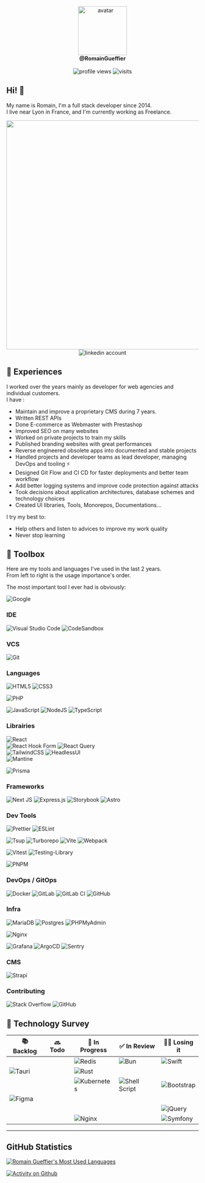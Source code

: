 [linkedin]: https://www.linkedin.com/in/romain-gueffier/

<div align="center">
  <img src="https://avatars.githubusercontent.com/u/71011271" alt="avatar" width="128" /><br/>
  <b>@RomainGueffier</b><br/><br/>
  <img src="https://komarev.com/ghpvc/?username=RomainGueffier" alt="profile views" />
  <img src="https://visitor-badge.glitch.me/badge?page_id=RomainGueffier" alt="visits" />
</div>

## Hi! 👋

My name is Romain, I'm a full stack developer since 2014.<br/>
I live near Lyon in France, and I'm currently working as Freelance.<br/>

<div align="center">
  <img src="https://camo.githubusercontent.com/40165a147c3dcea0fa1db780bb533fc5f98546ccfb9d5d05ddb2f429277f5348/68747470733a2f2f616e616c7974696373696e6469616d61672e636f6d2f77702d636f6e74656e742f75706c6f6164732f323031382f31322f646576656c6f7065722d6472696262626c652e676966" width="600" height="auto" />
</div>

<div align="center">
  <img src="https://img.shields.io/badge/linkedin-%230077B5.svg?style=for-the-badge&logo=linkedin&logoColor=white" alt="linkedin account"/>
</div>

## 🧳 Experiences

I worked over the years mainly as developer for web agencies and individual customers.</br>
I have :
- Maintain and improve a proprietary CMS during 7 years.
- Written REST APIs
- Done E-commerce as Webmaster with Prestashop
- Improved SEO on many websites
- Worked on private projects to train my skills
- Published branding websites with great performances
- Reverse engineered obsolete apps into documented and stable projects
- Handled projects and developer teams as lead developer, managing DevOps and tooling ⚡
- Designed Git Flow and CI CD for faster deployments and better team workflow
- Add better logging systems and improve code protection against attacks
- Took decisions about application architectures, database schemes and technology choices
- Created UI libraries, Tools, Monorepos, Documentations...

I try my best to:
- Help others and listen to advices to improve my work quality
- Never stop learning

## 🧰 Toolbox

Here are my tools and languages I've used in the last 2 years.<br/>
From left to right is the usage importance's order.

The most important tool I ever had is obviously:

![Google](https://img.shields.io/badge/google-4285F4?style=for-the-badge&logo=google&logoColor=white)

### IDE

![Visual Studio Code](https://img.shields.io/badge/Visual%20Studio%20Code-0078d7.svg?style=for-the-badge&logo=visual-studio-code&logoColor=white)
![CodeSandbox](https://img.shields.io/badge/Codesandbox-040404?style=for-the-badge&logo=codesandbox&logoColor=DBDBDB)

### VCS

![Git](https://img.shields.io/badge/git-%23F05033.svg?style=for-the-badge&logo=git&logoColor=white)

### Languages

![HTML5](https://img.shields.io/badge/html5-%23E34F26.svg?style=for-the-badge&logo=html5&logoColor=white)
![CSS3](https://img.shields.io/badge/css3-%231572B6.svg?style=for-the-badge&logo=css3&logoColor=white)

![PHP](https://img.shields.io/badge/php-%23777BB4.svg?style=for-the-badge&logo=php&logoColor=white)

![JavaScript](https://img.shields.io/badge/javascript-%23323330.svg?style=for-the-badge&logo=javascript&logoColor=%23F7DF1E)
![NodeJS](https://img.shields.io/badge/node.js-6DA55F?style=for-the-badge&logo=node.js&logoColor=white)
![TypeScript](https://img.shields.io/badge/typescript-%23007ACC.svg?style=for-the-badge&logo=typescript&logoColor=white)

### Librairies

![React](https://img.shields.io/badge/react-%2320232a.svg?style=for-the-badge&logo=react&logoColor=%2361DAFB)<br/>
![React Hook Form](https://img.shields.io/badge/React%20Hook%20Form-%23EC5990.svg?style=for-the-badge&logo=reacthookform&logoColor=white)
![React Query](https://img.shields.io/badge/-React%20Query-FF4154?style=for-the-badge&logo=react%20query&logoColor=white)<br/>
![TailwindCSS](https://img.shields.io/badge/tailwindcss-%2338B2AC.svg?style=for-the-badge&logo=tailwind-css&logoColor=white)
![HeadlessUI](https://img.shields.io/badge/headlessui-66E3FF.svg?style=for-the-badge&logo=headlessui&logoColor=white)<br/>
![Mantine](https://img.shields.io/badge/mantine-whitesmoke?style=for-the-badge&logo=mantine&logoColor=3195e8)

![Prisma](https://img.shields.io/badge/Prisma-3982CE?style=for-the-badge&logo=Prisma&logoColor=white)

### Frameworks

![Next JS](https://img.shields.io/badge/Next-black?style=for-the-badge&logo=next.js&logoColor=white)
![Express.js](https://img.shields.io/badge/express.js-%23404d59.svg?style=for-the-badge&logo=express&logoColor=%2361DAFB)
![Storybook](https://img.shields.io/badge/-Storybook-FF4785?style=for-the-badge&logo=storybook&logoColor=white)
![Astro](https://img.shields.io/badge/astro-FF5D01?style=for-the-badge&logo=astro&logoColor=F7BA3E)

### Dev Tools

![Prettier](https://img.shields.io/badge/prettier-1A2C34?style=for-the-badge&logo=prettier&logoColor=F7BA3E)
![ESLint](https://img.shields.io/badge/ESLint-4B3263?style=for-the-badge&logo=eslint&logoColor=white)

![Tsup](https://img.shields.io/badge/tsup-black.svg?style=for-the-badge&logo=tsup&logoColor=white)
![Turborepo](https://img.shields.io/badge/turborepo-EF4444.svg?style=for-the-badge&logo=turborepo&logoColor=white)
![Vite](https://img.shields.io/badge/vite-%23646CFF.svg?style=for-the-badge&logo=vite&logoColor=white)
![Webpack](https://img.shields.io/badge/webpack-%238DD6F9.svg?style=for-the-badge&logo=webpack&logoColor=black)

![Vitest](https://img.shields.io/badge/-vitest-black?style=for-the-badge&logo=vitest&logoColor=yellow)
![Testing-Library](https://img.shields.io/badge/-TestingLibrary-%23E33332?style=for-the-badge&logo=testing-library&logoColor=white)

![PNPM](https://img.shields.io/badge/PNPM-F69220.svg?style=for-the-badge&logo=pnpm&logoColor=white)

### DevOps / GitOps

![Docker](https://img.shields.io/badge/docker-%230db7ed.svg?style=for-the-badge&logo=docker&logoColor=white)
![GitLab](https://img.shields.io/badge/gitlab-%23181717.svg?style=for-the-badge&logo=gitlab&logoColor=white)
![GitLab CI](https://img.shields.io/badge/gitlab%20ci-%23181717.svg?style=for-the-badge&logo=gitlab&logoColor=white)
![GitHub](https://img.shields.io/badge/github-%23121011.svg?style=for-the-badge&logo=github&logoColor=white)

### Infra

![MariaDB](https://img.shields.io/badge/MariaDB-003545?style=for-the-badge&logo=mariadb&logoColor=white)
![Postgres](https://img.shields.io/badge/postgres-%23316192.svg?style=for-the-badge&logo=postgresql&logoColor=white)
![PHPMyAdmin](https://img.shields.io/badge/phpmyadmin-6C78AF.svg?style=for-the-badge&logo=phpmyadmin&logoColor=white)

![Nginx](https://img.shields.io/badge/nginx-whitesmoke.svg?style=for-the-badge&logo=nginx&logoColor=green)

![Grafana](https://img.shields.io/badge/grafana-%23F46800.svg?style=for-the-badge&logo=grafana&logoColor=white)
![ArgoCD](https://img.shields.io/badge/argo-whitesmoke.svg?style=for-the-badge&logo=argo&logoColor=orange)
![Sentry](https://img.shields.io/badge/sentry-whitesmoke.svg?style=for-the-badge&logo=sentry&logoColor=slategrey)

### CMS

![Strapi](https://img.shields.io/badge/strapi-%232E7EEA.svg?style=for-the-badge&logo=strapi&logoColor=white)

### Contributing

![Stack Overflow](https://img.shields.io/badge/-Stackoverflow-FE7A16?style=for-the-badge&logo=stack-overflow&logoColor=white)
![GitHub](https://img.shields.io/badge/github-%23121011.svg?style=for-the-badge&logo=github&logoColor=white)

## 👀 Technology Survey

| 📚 Backlog| 🔜 Todo| 📖 In Progress| ✅ In Review| 👴🏻 Losing it|
|-|-|-|-|-|
|||![Redis](https://img.shields.io/badge/redis-%23DD0031.svg?style=for-the-badge&logo=redis&logoColor=white)|![Bun](https://img.shields.io/badge/bun-slategrey.svg?style=for-the-badge&logo=bun&logoColor=floralwhite)|![Swift](https://img.shields.io/badge/swift-F54A2A?style=for-the-badge&logo=swift&logoColor=white)|
|![Tauri](https://img.shields.io/badge/tauri-%2324C8DB.svg?style=for-the-badge&logo=tauri&logoColor=%23FFFFFF)||![Rust](https://img.shields.io/badge/rust-%23000000.svg?style=for-the-badge&logo=rust&logoColor=white)|||
|||![Kubernetes](https://img.shields.io/badge/kubernetes-%23326ce5.svg?style=for-the-badge&logo=kubernetes&logoColor=white)|![Shell Script](https://img.shields.io/badge/shell_script-%23121011.svg?style=for-the-badge&logo=gnu-bash&logoColor=white)|![Bootstrap](https://img.shields.io/badge/bootstrap-%23563D7C.svg?style=for-the-badge&logo=bootstrap&logoColor=white)|
|![Figma](https://img.shields.io/badge/figma-%23F24E1E.svg?style=for-the-badge&logo=figma&logoColor=white)|||||
|||||![jQuery](https://img.shields.io/badge/jquery-%230769AD.svg?style=for-the-badge&logo=jquery&logoColor=white)|
|||![Nginx](https://img.shields.io/badge/nginx-%23009639.svg?style=for-the-badge&logo=nginx&logoColor=white)||![Symfony](https://img.shields.io/badge/symfony-%23000000.svg?style=for-the-badge&logo=symfony&logoColor=white)|

---

## GitHub Statistics
  
[<img alt="Romain Gueffier's Most Used Languages" src="https://github-readme-stats.vercel.app/api/top-langs/?username=RomainGueffier">](#)

[![Activity on Github](https://github-readme-stats.vercel.app/api?username=RomainGueffier)](https://github.com/RomainGueffier/github-readme-stats)
